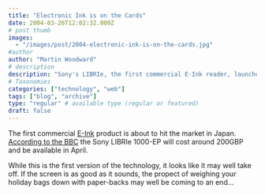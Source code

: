```yaml
---
title: "Electronic Ink is on the Cards"
date: 2004-03-26T12:02:32.000Z
# post thumb
images:
  - "/images/post/2004-electronic-ink-is-on-the-cards.jpg"
#author
author: "Martin Woodward"
# description
description: "Sony's LIBRIe, the first commercial E-Ink reader, launches in Japan this April, promising to revolutionise reading with a lightweight."
# Taxonomies
categories: ["technology", "web"]
tags: ["blog", "archive"]
type: "regular" # available type (regular or featured)
draft: false
---
```

The first commercial [E-Ink](http://www.eink.com/) product is about to hit the market in Japan.  [According to the BBC](http://news.bbc.co.uk/1/hi/technology/3568505.stm) the Sony LIBRIe 1000-EP will cost around 200GBP and be available in April.  

While this is the first version of the technology, it looks like it may well take off.  If the screen is as good as it sounds, the propect of weighing your holiday bags down with paper-backs may well be coming to an end...